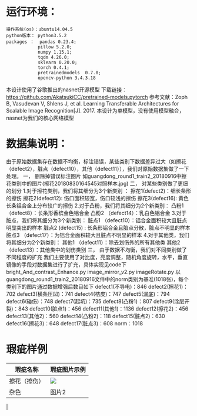 # 运行环境：
    操作系统(os)：ubuntu14.04.5
    python版本： python3.5.2
    packages ：  pandas 0.23.4; 
                pillow 5.2.0;  
                numpy 1.15.1; 
                tqdm 4.26.0;  
                sklearn 0.20.0; 
                torch 0.4.1;
                pretrainedmodels  0.7.0;
                opencv-python 3.4.3.18

本设计使用了谷歌推出的nasnet开源模型
下载链接：https://github.com/AkatsukiCC/pretrained-models.pytorch
参考文献：Zoph B, Vasudevan V, Shlens J, et al. Learning Transferable Architectures for Scalable Image Recognition[J]. 2017.
本设计为单模型，没有使用模型融合，nasnet为我们的核心网络模型

# 数据集说明：
  由于原始数据集存在数据不均衡，标注错误，某些类别下数据差异过大（如擦花（defect2），脏点（defect10），其他（defect11）），我们对原始数据集做了一下处理。
  一， 删除掉错误标注图片
        如guangdong_round1_train2_20180916中擦花类别中的图片(擦花20180830164545对照样本.jpg)
  二， 对某些类别做了更细的划分
       1.对于擦花类别，我们将其细分为3个新类别  ：
              擦花1(defect2)：细长条形的擦伤
              擦花2(defect12):  伤口面积较宽，伤口较浅的擦伤
              擦花3(defect16):  黄色长条铝合金上分布较广的擦伤
       2.对于凸粉，我们将其细分为2个新类别：
              凸粉1（defect8）：长条形香槟金色铝合金
              凸粉2 （defect14）：乳白色铝合金
       3.对于脏点，我们将其细分为3个新类别：
              脏点1 （defect10）：铝合金面积较大且脏点明显突出的样本
              脏点2   (defect15)  :  长条形铝合金且脏点分散，脏点不明显的样本
              脏点3  （defect17）：为铝合金面积较大且脏点不明显的样本
        4.对于其他类，我们将其细分为2个新类别：
             其他1 （defect11）：除去划伤外的所有其他类
             其他2   （defect13）：其他类中的划伤类别
  三， 由于数据不均衡，我们对不同类别做了不同程度的扩充
        我们主要使用了对比度，亮度调整，随机角度旋转，水平，垂直镜像的手段对数据集进行了扩充，具体实现见code下
             bright_And_contrast_Enhance.py
             image_mirror_v2.py
             imageRotate.py
    以guangdong_round1_train2_20180916文件中的norm类别为基准(1018张)，每个类别下的图片通过数据增强后数目如下
       defect1(不导电)：846
       defect2(擦花1)：702
       defect3(横条压凹)：741
       defect4(桔皮)：747
       defect5(漏底)：794
       defect6(碰伤)：748
       defect7(起坑)：735
       defect8(凸粉1)：807
       defect9(涂层开裂)：843
       defect10(脏点1)：456
       defect11(其他1)：1136
       defect12(擦花2)：456
       defect13(其他2)：560
       defect14(凸粉2)：118
       defect15(脏点2)：630
       defect16(擦花3)：648
       defect17(脏点3)：608
       norm：1018

# 瑕疵样例

| 瑕疵名称 |瑕疵图片示例 |
| ------ | ------ |
| 擦花（擦伤） |![](https://github.com/shenhongcai/ImageStore/blob/master/cahua.png)|
| 杂色 | 图片2 |
| 

